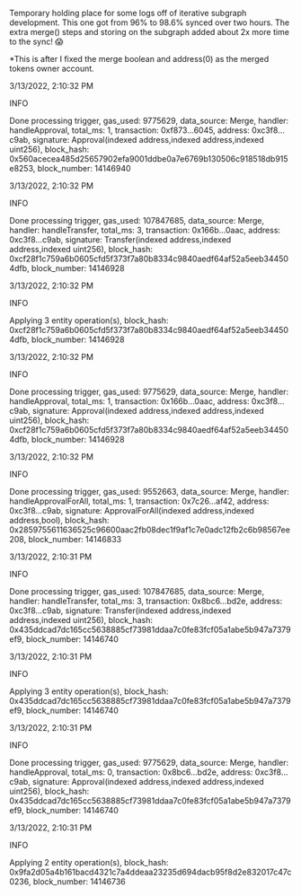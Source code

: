 Temporary holding place for some logs off of iterative subgraph development. This one got from 96% to 98.6% synced over two hours. The extra merge() steps and storing on the subgraph added about 2x more time to the sync! 😱

\*This is after I fixed the merge boolean and address(0) as the merged tokens owner account.

3/13/2022, 2:10:32 PM

INFO

Done processing trigger, gas_used: 9775629, data_source: Merge, handler: handleApproval, total_ms: 1, transaction: 0xf873…6045, address: 0xc3f8…c9ab, signature: Approval(indexed address,indexed address,indexed uint256), block_hash: 0x560acecea485d25657902efa9001ddbe0a7e6769b130506c918518db915e8253, block_number: 14146940

3/13/2022, 2:10:32 PM

INFO

Done processing trigger, gas_used: 107847685, data_source: Merge, handler: handleTransfer, total_ms: 3, transaction: 0x166b…0aac, address: 0xc3f8…c9ab, signature: Transfer(indexed address,indexed address,indexed uint256), block_hash: 0xcf28f1c759a6b0605cfd5f373f7a80b8334c9840aedf64af52a5eeb344504dfb, block_number: 14146928

3/13/2022, 2:10:32 PM

INFO

Applying 3 entity operation(s), block_hash: 0xcf28f1c759a6b0605cfd5f373f7a80b8334c9840aedf64af52a5eeb344504dfb, block_number: 14146928

3/13/2022, 2:10:32 PM

INFO

Done processing trigger, gas_used: 9775629, data_source: Merge, handler: handleApproval, total_ms: 1, transaction: 0x166b…0aac, address: 0xc3f8…c9ab, signature: Approval(indexed address,indexed address,indexed uint256), block_hash: 0xcf28f1c759a6b0605cfd5f373f7a80b8334c9840aedf64af52a5eeb344504dfb, block_number: 14146928

3/13/2022, 2:10:32 PM

INFO

Done processing trigger, gas_used: 9552663, data_source: Merge, handler: handleApprovalForAll, total_ms: 1, transaction: 0x7c26…af42, address: 0xc3f8…c9ab, signature: ApprovalForAll(indexed address,indexed address,bool), block_hash: 0x2859755611636525c96600aac2fb08dec1f9af1c7e0adc12fb2c6b98567ee208, block_number: 14146833

3/13/2022, 2:10:31 PM

INFO

Done processing trigger, gas_used: 107847685, data_source: Merge, handler: handleTransfer, total_ms: 3, transaction: 0x8bc6…bd2e, address: 0xc3f8…c9ab, signature: Transfer(indexed address,indexed address,indexed uint256), block_hash: 0x435ddcad7dc165cc5638885cf73981ddaa7c0fe83fcf05a1abe5b947a7379ef9, block_number: 14146740

3/13/2022, 2:10:31 PM

INFO

Applying 3 entity operation(s), block_hash: 0x435ddcad7dc165cc5638885cf73981ddaa7c0fe83fcf05a1abe5b947a7379ef9, block_number: 14146740

3/13/2022, 2:10:31 PM

INFO

Done processing trigger, gas_used: 9775629, data_source: Merge, handler: handleApproval, total_ms: 0, transaction: 0x8bc6…bd2e, address: 0xc3f8…c9ab, signature: Approval(indexed address,indexed address,indexed uint256), block_hash: 0x435ddcad7dc165cc5638885cf73981ddaa7c0fe83fcf05a1abe5b947a7379ef9, block_number: 14146740

3/13/2022, 2:10:31 PM

INFO

Applying 2 entity operation(s), block_hash: 0x9fa2d05a4b161bacd4321c7a4ddeaa23235d694dacb95f8d2e832017c47c0236, block_number: 14146736
